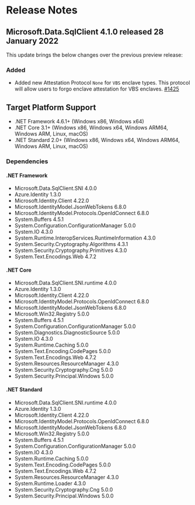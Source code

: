 # Release Notes

## Microsoft.Data.SqlClient 4.1.0 released 28 January 2022

This update brings the below changes over the previous preview release:

### Added

- Added new Attestation Protocol `None` for `VBS` enclave types. This protocol will allow users to forgo enclave attestation for VBS enclaves. [#1425](https://github.com/dotnet/SqlClient/pull/1425)

## Target Platform Support

- .NET Framework 4.6.1+ (Windows x86, Windows x64)
- .NET Core 3.1+ (Windows x86, Windows x64, Windows ARM64, Windows ARM, Linux, macOS)
- .NET Standard 2.0+ (Windows x86, Windows x64, Windows ARM64, Windows ARM, Linux, macOS)

### Dependencies

#### .NET Framework

- Microsoft.Data.SqlClient.SNI 4.0.0
- Azure.Identity 1.3.0
- Microsoft.Identity.Client 4.22.0
- Microsoft.IdentityModel.JsonWebTokens 6.8.0
- Microsoft.IdentityModel.Protocols.OpenIdConnect 6.8.0
- System.Buffers 4.5.1
- System.Configuration.ConfigurationManager 5.0.0
- System.IO 4.3.0
- System.Runtime.InteropServices.RuntimeInformation 4.3.0
- System.Security.Cryptography.Algorithms 4.3.1
- System.Security.Cryptography.Primitives 4.3.0
- System.Text.Encodings.Web 4.7.2

#### .NET Core

- Microsoft.Data.SqlClient.SNI.runtime 4.0.0
- Azure.Identity 1.3.0
- Microsoft.Identity.Client 4.22.0
- Microsoft.IdentityModel.Protocols.OpenIdConnect 6.8.0
- Microsoft.IdentityModel.JsonWebTokens 6.8.0
- Microsoft.Win32.Registry 5.0.0
- System.Buffers 4.5.1
- System.Configuration.ConfigurationManager 5.0.0
- System.Diagnostics.DiagnosticSource 5.0.0
- System.IO 4.3.0
- System.Runtime.Caching 5.0.0
- System.Text.Encoding.CodePages 5.0.0
- System.Text.Encodings.Web 4.7.2
- System.Resources.ResourceManager 4.3.0
- System.Security.Cryptography.Cng 5.0.0
- System.Security.Principal.Windows 5.0.0

#### .NET Standard

- Microsoft.Data.SqlClient.SNI.runtime 4.0.0
- Azure.Identity 1.3.0
- Microsoft.Identity.Client 4.22.0
- Microsoft.IdentityModel.Protocols.OpenIdConnect 6.8.0
- Microsoft.IdentityModel.JsonWebTokens 6.8.0
- Microsoft.Win32.Registry 5.0.0
- System.Buffers 4.5.1
- System.Configuration.ConfigurationManager 5.0.0
- System.IO 4.3.0
- System.Runtime.Caching 5.0.0
- System.Text.Encoding.CodePages 5.0.0
- System.Text.Encodings.Web 4.7.2
- System.Resources.ResourceManager 4.3.0
- System.Runtime.Loader 4.3.0
- System.Security.Cryptography.Cng 5.0.0
- System.Security.Principal.Windows 5.0.0